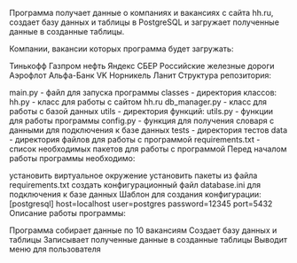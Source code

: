 Программа получает данные о компаниях и вакансиях с сайта hh.ru, создает базу данных и таблицы в PostgreSQL и загружает полученные данные в созданные таблицы.

Компании, вакансии которых программа будет загружать:

Тинькофф
Газпром нефть
Яндекс
СБЕР
Российские железные дороги
Аэрофлот
Альфа-Банк
VK
Норникель
Ланит
Структура репозитория:

main.py - файл для запуска программы
classes - директория классов: hh.py - класс для работы с сайтом hh.ru db_manager.py - класс для работы с базой данных
utils - директория функций: utils.py - функции для работы программы config.py - функция для получения словаря с данными для подключения к базе данных
tests - директория тестов
data - директория файлов для работы с программой
requirements.txt - список необходимых пакетов для работы с программой
Перед началом работы программы необходимо:

установить виртуальное окружение
установить пакеты из файла requirements.txt
создать конфигурационный файл database.ini для подключения к базе данных Шаблон для создания конфигурации: [postgresql] host=localhost user=postgres password=12345 port=5432
Описание работы программы:

Программа собирает данные по 10 вакансиям
Создает базу данных и таблицы
Записывает полученные данные в созданные таблицы
Выводит меню для пользователя